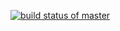 [![build status of master](https://travis-ci.org/iamikenna/Git_api.svg?branch=master)](https://travis-ci.org/iamikenna/Git_api)
